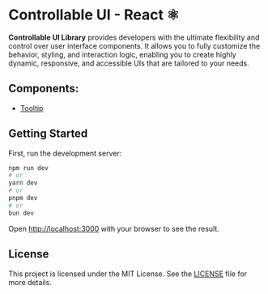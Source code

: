 # Controllable UI - React ⚛

**Controllable UI Library** provides developers with the ultimate flexibility and control over user interface components. It allows you to fully customize the behavior, styling, and interaction logic, enabling you to create highly dynamic, responsive, and accessible UIs that are tailored to your needs.

## Components:

- [Tooltip](src/components/Tooltip/Tooltip.tsx)

## Getting Started

First, run the development server:

```bash
npm run dev
# or
yarn dev
# or
pnpm dev
# or
bun dev
```

Open [http://localhost:3000](http://localhost:3000) with your browser to see the result.

## License

This project is licensed under the MIT License. See the [LICENSE](LICENSE) file for more details.
